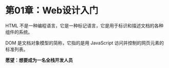 # 第01章：Web设计入门



HTML 不是一种编程语言，它是一种标记语言，它是用于标识和描述文档的各种组件的系统。



DOM 是文档对象模型的简称，它指的是用 JavaScript 访问并控制的网页元素的标准列表。







**愿望：想要成为一名全栈开发人员**

